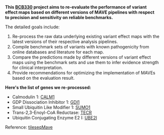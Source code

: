 [//]: # (# Tileseq-Score-Comparison)

[//]: # ()
[//]: # (![newversion]&#40;https://github.com/Bilin22/Tileseq-Score-Comparison/blob/main/SUMO1/mavevis_SUMO1/newver.png&#41;)

[//]: # (![oldversion]&#40;https://github.com/Bilin22/Tileseq-Score-Comparison/blob/main/SUMO1/mavevis_SUMO1/oldver.png&#41;)

[//]: # (> A comparison of the variant effect maps generated by the 2023 &#40;top&#41; and 2019 &#40;bottom&#41; versions of MAVE pipelines for SUMO1 gene.)


**This [BCB330](https://artsci.calendar.utoronto.ca/course/bcb330y1) project aims to re-evaluate the performance of variant effect maps based on different versions of MAVE pipelines
with respect to precision and sensitivity on reliable benchmarks.**

The detailed goals include:
1. Re-process the raw data underlying existing variant effect maps with the latest versions of their respective analysis pipelines.
2. Compile benchmark sets of variants with known pathogenicity from online databases and literature for each map.
3. Compare the predictions made by different versions of variant effect maps using the benchmark sets and use them to infer evidence strength for clinical interpretation.
4. Provide recommendations for optimizing the implementation of MAVEs based on the evaluation result.

**Here's the list of genes we re-processed:**
* Calmodulin 1: [CALM1](https://github.com/Bilin22/Tileseq-Score-Comparison/wiki/CALM1)
* GDP Dissociation Inhibitor 1: [GDI1](https://github.com/Bilin22/Tileseq-Score-Comparison/wiki/GDI1)
* Small Ubiquitin Like Modifier 1: [SUMO1](https://github.com/Bilin22/Tileseq-Score-Comparison/wiki/SUMO1)
* Trans-2,3-Enoyl-CoA Reductase: [TECR](https://github.com/Bilin22/Tileseq-Score-Comparison/wiki/TECR)
* Ubiquitin Conjugating Enzyme E2 I: [UBE2I](https://github.com/Bilin22/Tileseq-Score-Comparison/wiki/UBE2I)

Reference: [tileseqMave](https://github.com/rothlab/tileseqMave#joining-variant-counts-and-computing-marginal-frequencies)
